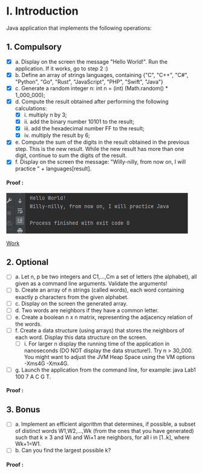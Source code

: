 # I. Introduction

Java application that implements the following operations:

## 1. Compulsory


- [x] a. Display on the screen the message "Hello World!". Run the application. If it works, go to step 2 :)
- [x] b. Define an array of strings languages, containing {"C", "C++", "C#", "Python", "Go", "Rust", "JavaScript", "PHP", "Swift", "Java"}
- [x] c. Generate a random integer n: int n = (int) (Math.random() * 1_000_000);
- [x] d. Compute the result obtained after performing the following calculations:
  - [x] i. multiply n by 3;
  - [x] ii. add the binary number 10101 to the result;
  - [x] iii. add the hexadecimal number FF to the result;
  - [x] iv. multiply the result by 6;
- [x] e. Compute the sum of the digits in the result obtained in the previous step. This is the new result. While the new result has more than one digit, continue to sum the digits of the result.
- [x] f. Display on the screen the message: "Willy-nilly, from now on, I will practice " + languages[result].

#### Proof :

![Introduction](res/I1.png)

[Work](src/Introduction/Compulsory.java)

## 2. Optional

- [ ] a. Let n, p be two integers and C1,...,Cm a set of letters (the alphabet), all given as a command line arguments. Validate the arguments!
- [ ] b. Create an array of n strings (called words), each word containing exactly p characters from the given alphabet.
- [ ] c. Display on the screen the generated array.
- [ ] d. Two words are neighbors if they have a common letter.
- [ ] e. Create a boolean n x n matrix, representing the adjacency relation of the words.
- [ ] f. Create a data structure (using arrays) that stores the neighbors of each word. Display this data structure on the screen.
    - [ ] i. For larger n display the running time of the application in nanoseconds (DO NOT display the data structure!). Try n > 30_000. You might want to adjust the JVM Heap Space using the VM options -Xms4G -Xmx4G.
- [ ] g. Launch the application from the command line, for example: java Lab1 100 7 A C G T.

#### Proof :

## 3. Bonus


- [ ] a. Implement an efficient algorithm that determines, if possible, a subset of distinct words W1,W2,...,Wk (from the ones that you have generated) such that k ≥ 3 and Wi and Wi+1 are neighbors, for all i in [1..k], where Wk+1=W1.
- [ ] b. Can you find the largest possible k?

#### Proof :
